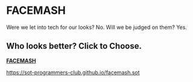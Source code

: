 <body>
    <div class="header">
        <h1 id="title">FACEMASH</h1>
    </div>
    <div class="container">
        <p id="caption">Were we let into tech for our looks? No. Will we be judged on them? Yes.</p>
        <h2 id="choose-title">Who looks better? Click to Choose.</h2>
        <a href="https://sot-programmers-club.github.io/facemash.sot"><strong>FACEMASH</strong></a>
    </div>
    
https://sot-programmers-club.github.io/facemash.sot
